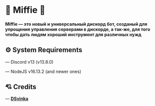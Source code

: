 # 🌸 Miffie 🌸
#### Miffie — это новый и универсальный дискорд бот, созданый для упрощения управления серверами в дискорде, а так-же, для того чтобы дать людям хороший инструмент для различных нужд

## ⚙️ System Requirements
— Discord v13 (v13.8.0)

— NodeJS v16.13.2 (and newer ones)

## 💘 Credits
— [**DSvinka**](https://github.com/DSvinka)